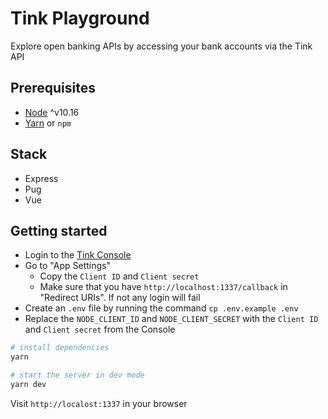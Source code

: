 # Tink Playground

Explore open banking APIs by accessing your bank accounts via the Tink API

## Prerequisites

- [Node](https://nodejs.org/en/) ^v10.16
- [Yarn](https://yarnpkg.com/lang/en/) or `npm`

## Stack

- Express
- Pug
- Vue

## Getting started

- Login to the [Tink Console](https://console.tink.com)
- Go to "App Settings"
  - Copy the `Client ID` and `Client secret`
  - Make sure that you have `http://localhost:1337/callback` in "Redirect URIs". If not any login will fail
- Create an `.env` file by running the command `cp .env.example .env`
- Replace the `NODE_CLIENT_ID` and `NODE_CLIENT_SECRET` with the `Client ID` and `Client secret` from the Console



```bash
# install dependencies
yarn

# start the server in dev mode
yarn dev
```

Visit `http://localost:1337` in your browser
